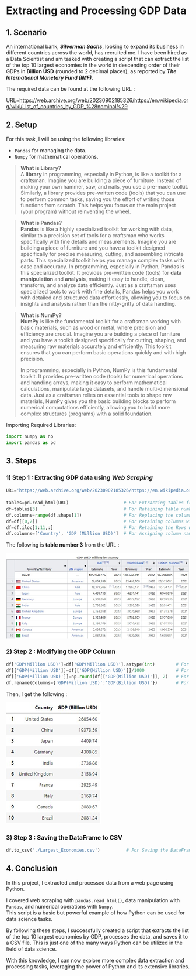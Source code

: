 # Extracting and Processing GDP Data
## 1. Scenario
An international bank, ***Silverman Sachs***, looking to expand its business in different countries across the world, has recruited me. I have been hired as a Data Scientist and am tasked with creating a script that can extract the list of the top 10 largest economies in the world in descending order of their GDPs in **Billion USD** (rounded to 2 decimal places), as reported by ***The International Monetary Fund (IMF)***.

The required data can be found at the following URL :

URL=https://web.archive.org/web/20230902185326/https://en.wikipedia.org/wiki/List_of_countries_by_GDP_%28nominal%29


## 2. Setup
For this task, I will be using the following libraries:
* `Pandas` for managing the data.
* `Numpy` for mathematical operations.
> **What is Library?**  
> A **library** in programming, especially in Python, is like a toolkit for a craftsman. Imagine you are building a piece of furniture. Instead of making your own hammer, saw, and nails, you use a pre-made toolkit. Similarly, a library provides pre-written code (tools) that you can use to perform common tasks, saving you the effort of writing those functions from scratch. This helps you focus on the main project (your program) without reinventing the wheel.

> **What is Pandas?**  
> **Pandas** is like a highly specialized toolkit for working with data, similar to a precision set of tools for a craftsman who works specifically with fine details and measurements. Imagine you are building a piece of furniture and you have a toolkit designed specifically for precise measuring, cutting, and assembling intricate parts. This specialized toolkit helps you manage complex tasks with ease and accuracy.
> In programming, especially in Python, Pandas is this specialized toolkit. It provides pre-written code (tools) for **data manipulation** and **analysis**, making it easy to handle, clean, transform, and analyze data efficiently. Just as a craftsman uses specialized tools to work with fine details, Pandas helps you work with detailed and structured data effortlessly, allowing you to focus on insights and analysis rather than the nitty-gritty of data handling.

> **What is NumPy?**  
> **NumPy** is like the fundamental toolkit for a craftsman working with basic materials, such as wood or metal, where precision and efficiency are crucial. Imagine you are building a piece of furniture and you have a toolkit designed specifically for cutting, shaping, and measuring raw materials accurately and efficiently. This toolkit ensures that you can perform basic operations quickly and with high precision.
> 
> In programming, especially in Python, NumPy is this fundamental toolkit. It provides pre-written code (tools) for numerical operations and handling arrays, making it easy to perform mathematical calculations, manipulate large datasets, and handle multi-dimensional data. Just as a craftsman relies on essential tools to shape raw materials, NumPy gives you the basic building blocks to perform numerical computations efficiently, allowing you to build more complex structures (programs) with a solid foundation.

Importing Required Libraries:
```python
import numpy as np
import pandas as pd
```


## 3. Steps
### 1) Step 1 : Extracting GDP data using ***Web Scraping***
```python
URL='https://web.archive.org/web/20230902185326/https://en.wikipedia.org/wiki/List_of_countries_by_GDP_%28nominal%29'

tables=pd.read_html(URL)                     # For Extracting tables from the webpage using pandas.
df=tables[3]                                 # For Retaining table number 3 as the required dataframe.
df.columns=range(df.shape[1])                # For Replacing the column headers with column numbers
df=df[[0,2]]                                 # For Retaining columns with index 0 and 2 (name of country and value of GDP)
df=df.iloc[1:11,:]                           # For Retaining the Rows with index 1 to 10, indicationg the top 10 economies of the world.
df.columns=['Country', 'GDP (Million USD)']  # For Assigning column names as "Country" and "GDP (Million USD)"
```
The following is **table number 3** from the URL :

![GDP table from the URL](https://github.com/Atikers/Images/blob/main/Project%20%231%20-%20image%20(1).jpg)


### 2) Step 2 : Modifying the GDP Column
```python
df['GDP(Million USD)']=df['GDP(Million USD)'].astype(int)        # For Changing the data type of the 'GDP(Million USD)' column to integer. Using astype() method
df[['GDP(Million USD']]=df[['GDP(Million USD)']]/1000            # For Converting the GDP value in Million USD to Billion USD
df[['GDP(Million USD)']]=np.round(df[['GDP(Million USD)']], 2)   # For Using numpy.round() method to round the value to 2 decimal places.
df.rename(Columns={'GDP(Million USD)':'GDP(Billion USD)'})       # For Renaming the column header from 'GDP (Million USD)' to 'GDP(Billion USD)'
```
Then, I get the following :

![GDP table](https://github.com/Atikers/images/blob/main/Project%20%231%20-%20image%20(2).jpg)


### 3) Step 3 : Saving the DataFrame to CSV
```python
df.to_csv('./Largest_Economies.csv')          # For Saving the DataFrame to a CSV file named "Largest_Economies.csv"
```

## 4. Conclusion
In this project, I extracted and processed data from a web page using Python.  

I covered web scraping with `pandas.read_html()`, data manipulation with `Pandas`, and numerical operations with `Numpy`.  
This script is a basic but powerful example of how Python can be used for data science tasks.

By following these steps, I successfully created a script that extracts the list of the top 10 largest economies by GDP, processes the data, and saves it to a CSV file. This is just one of the many ways Python can be utilized in the field of data science.

With this knowledge, I can now explore more complex data extraction and processing tasks, leveraging the power of Python and its extensive libraries.
